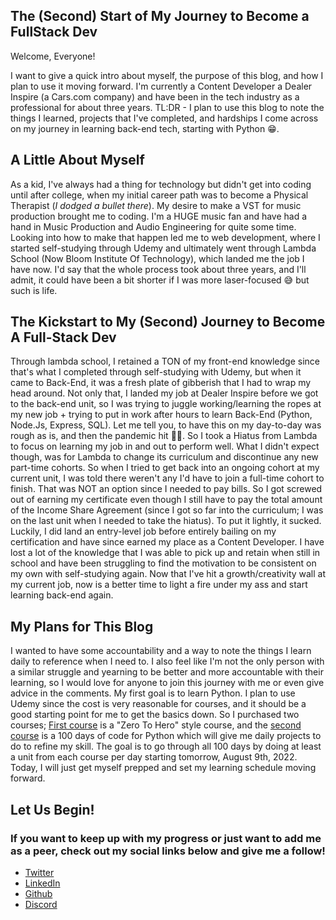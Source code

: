 ## The (Second) Start of My Journey to Become a FullStack Dev

Welcome, Everyone!

I want to give a quick intro about myself, the purpose of this blog, and how I plan to use it moving forward. I'm currently a Content Developer a Dealer Inspire (a Cars.com company) and have been in the tech industry as a professional for about three years. TL:DR - I plan to use this blog to note the things I learned, projects that I've completed, and hardships I come across on my journey in learning back-end tech, starting with Python 😁. 

## A Little About Myself
As a kid, I've always had a thing for technology but didn't get into coding until after college, when my initial career path was to become a Physical Therapist (*I dodged a bullet there*). My desire to make a VST for music production brought me to coding. I'm a HUGE music fan and have had a hand in Music Production and Audio Engineering for quite some time. Looking into how to make that happen led me to web development, where I started self-studying through Udemy and ultimately went through Lambda School (Now Bloom Institute Of Technology), which landed me the job I have now. I'd say that the whole process took about three years, and I'll admit, it could have been a bit shorter if I was more laser-focused 😅 but such is life.


## The Kickstart to My (Second) Journey to Become A Full-Stack Dev
Through lambda school, I retained a TON of my front-end knowledge since that's what I completed through self-studying with Udemy, but when it came to Back-End, it was a fresh plate of gibberish that I had to wrap my head around. Not only that, I landed my job at Dealer Inspire before we got to the back-end unit, so I was trying to juggle working/learning the ropes at my new job + trying to put in work after hours to learn Back-End (Python, Node.Js, Express, SQL). Let me tell you, to have this on my day-to-day was rough as is, and then the pandemic hit 😵‍💫. So I took a Hiatus from Lambda to focus on learning my job in and out to perform well. 
What I didn't expect though, was for Lambda to change its curriculum and discontinue any new part-time cohorts. So when I tried to get back into an ongoing cohort at my current unit, I was told there weren't any I'd have to join a full-time cohort to finish. That was NOT an option since I needed to pay bills. So I got screwed out of earning my certificate even though I still have to pay the total amount of the Income Share Agreement (since I got so far into the curriculum; I was on the last unit when I needed to take the hiatus). To put it lightly, it sucked. Luckily, I did land an entry-level job before entirely bailing on my certification and have since earned my place as a Content Developer.
I have lost a lot of the knowledge that I was able to pick up and retain when still in school and have been struggling to find the motivation to be consistent on my own with self-studying again. Now that I've hit a growth/creativity wall at my current job, now is a better time to light a fire under my ass and start learning back-end again.

## My Plans for This Blog
I wanted to have some accountability and a way to note the things I learn daily to reference when I need to. I also feel like I'm not the only person with a similar struggle and yearning to be better and more accountable with their learning, so I would love for anyone to join this journey with me or even give advice in the comments. My first goal is to learn Python. I plan to use Udemy since the cost is very reasonable for courses, and it should be a good starting point for me to get the basics down. So I purchased two courses; [First course](https://www.udemy.com/course/complete-python-bootcamp/) is a "Zero To Hero" style course, and the [second course](https://www.udemy.com/course/100-days-of-code/) is a 100 days of code for Python which will give me daily projects to do to refine my skill. The goal is to go through all 100 days by doing at least a unit from each course per day starting tomorrow, August 9th, 2022. Today, I will just get myself prepped and set my learning schedule moving forward.

## Let Us Begin!

### If you want to keep up with my progress or just want to add me as a peer, check out my social links below and give me a follow!
<ul class="custom-style">
    <li class="custom-style"><a href="https://twitter.com/RingoMandingo93" class="icon brands fa-twitter" target="_blank"><span
                class="label">Twitter</span></a></li>
    <li class="custom-style"><a href="https://www.linkedin.com/in/kyle-leonard93/" class="icon brands fa-linkedin"
            target="_blank"><span class="label">LinkedIn</span></a></li>
    <li class="custom-style"><a href="https://github.com/kdleonard93" class="icon brands fa-github" target="_blank"><span
                class="label">Github</span></a></li>
    <li class="custom-style"><a href="https://discord.com/users/407639833146818570" class="icon brands fa-discord"
            target="_blank"><span class="label"><i class="fa-brands fa-discord"></i> Discord</span></a></li>
</ul>
